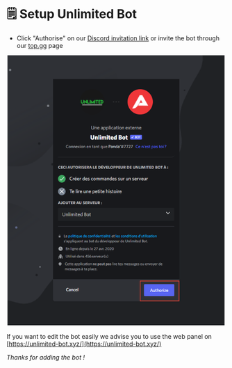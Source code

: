 # 🗒️ Setup Unlimited Bot  
  
* Click "Authorise" on our [Discord invitation link](https://discord.com/oauth2/authorize?client_id=704133221230706748&permissions=406796561654&scope=applications.commands%20bot) or invite the bot through our [top.gg](https://top.gg/fr/bot/704133221230706748) page  
  
<p align="center"><img src="https://github.com/Unlimited-Bot/Documentation/blob/main/assets/UnlimitedInvite.png?raw=true" width="500px"></p>  
  
If you want to edit the bot easily we advise you to use the web panel on [https://unlimited-bot.xyz/](https://unlimited-bot.xyz/)  
  
<em>Thanks for adding the bot !</em>  
